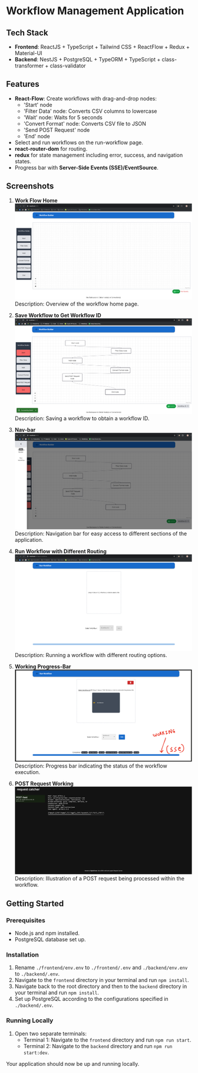 # Workflow Management Application

## Tech Stack

- **Frontend**: ReactJS + TypeScript + Tailwind CSS + ReactFlow + Redux + Material-UI
- **Backend**: NestJS + PostgreSQL + TypeORM + TypeScript + class-transformer + class-validator

## Features

- **React-Flow**: Create workflows with drag-and-drop nodes:
  - 'Start' node
  - 'Filter Data' node: Converts CSV columns to lowercase
  - 'Wait' node: Waits for 5 seconds
  - 'Convert Format' node: Converts CSV file to JSON
  - 'Send POST Request' node
  - 'End' node
- Select and run workflows on the run-workflow page.
- **react-router-dom** for routing.
- **redux** for state management including error, success, and navigation states.
- Progress bar with **Server-Side Events (SSE)/EventSource**.

## Screenshots

1. **Work Flow Home**
   ![Work Flow Home](./img/home/page.png)
   Description: Overview of the workflow home page.

2. **Save Workflow to Get Workflow ID**
   ![Save Workflow](./img/home/save.png)
   Description: Saving a workflow to obtain a workflow ID.

3. **Nav-bar**
   ![Nav-bar](./img/nav-bar.png)
   Description: Navigation bar for easy access to different sections of the application.

4. **Run Workflow with Different Routing**
   ![Run Workflow](./img/run-workflow/home.png)
   Description: Running a workflow with different routing options.

5. **Working Progress-Bar**
   ![Progress Bar](./img/run-workflow/working.png)
   Description: Progress bar indicating the status of the workflow execution.

6. **POST Request Working**
   ![POST Request](./img/post-req.png)
   Description: Illustration of a POST request being processed within the workflow.

## Getting Started

### Prerequisites

- Node.js and npm installed.
- PostgreSQL database set up.

### Installation

1. Rename `./frontend/env.env` to `./frontend/.env` and `./backend/env.env` to `./backend/.env`.
2. Navigate to the `frontend` directory in your terminal and run `npm install`.
3. Navigate back to the root directory and then to the `backend` directory in your terminal and run `npm install`.
4. Set up PostgreSQL according to the configurations specified in `./backend/.env`.

### Running Locally

1. Open two separate terminals:
   - Terminal 1: Navigate to the `frontend` directory and run `npm run start`.
   - Terminal 2: Navigate to the `backend` directory and run `npm run start:dev`.

Your application should now be up and running locally.
